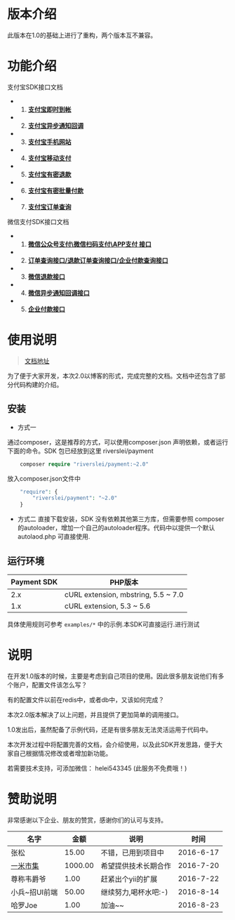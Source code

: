 # 版本介绍

此版本在1.0的基础上进行了重构，两个版本互不兼容。

# 功能介绍

支付宝SDK接口文档

* 1. **[支付宝即时到帐](https://helei112g.github.io/2016/07/18/%E6%94%AF%E4%BB%98%E5%AE%9D%EF%BC%9A%E5%8D%B3%E6%97%B6%E5%88%B0%E8%B4%A6%E6%8E%A5%E5%8F%A3%E6%8E%A5%E5%85%A5/)** 
* 2. **[支付宝异步通知回调](https://helei112g.github.io/2016/07/29/%E6%94%AF%E4%BB%98%E7%9A%84%E5%9B%9E%E8%B0%83%E7%BB%9F%E4%B8%80%E5%A4%84%E7%90%86/)**
* 3. **[支付宝手机网站](https://helei112g.github.io/2016/07/29/PHP%E6%8E%A5%E5%85%A5%E6%94%AF%E4%BB%98%E5%AE%9D%E6%89%8B%E6%9C%BA%E7%BD%91%E7%AB%99%E6%94%AF%E4%BB%98%E3%80%81%E7%A7%BB%E5%8A%A8%E6%94%AF%E4%BB%98%E6%8E%A5%E5%8F%A3/)**
* 4. **[支付宝移动支付](https://helei112g.github.io/2016/07/29/PHP%E6%8E%A5%E5%85%A5%E6%94%AF%E4%BB%98%E5%AE%9D%E6%89%8B%E6%9C%BA%E7%BD%91%E7%AB%99%E6%94%AF%E4%BB%98%E3%80%81%E7%A7%BB%E5%8A%A8%E6%94%AF%E4%BB%98%E6%8E%A5%E5%8F%A3/)**
* 5. **[支付宝有密退款](https://helei112g.github.io/2016/08/03/PHP%E6%8E%A5%E5%85%A5%E6%94%AF%E4%BB%98%E5%AE%9D%E6%9C%89%E5%AF%86%E9%80%80%E6%AC%BE%E6%8E%A5%E5%8F%A3/)**
* 6. **[支付宝有密批量付款](https://helei112g.github.io/2016/08/03/PHP%E6%8E%A5%E5%85%A5%E6%94%AF%E4%BB%98%E5%AE%9D%E6%9C%89%E5%AF%86%E6%89%B9%E9%87%8F%E8%BD%AC%E6%AC%BE%E6%8E%A5%E5%8F%A3/)**
* 7. **[支付宝订单查询](https://helei112g.github.io/2016/08/03/PHP%E6%8E%A5%E5%85%A5%E6%94%AF%E4%BB%98%E5%AE%9D%E5%8D%95%E7%AC%94%E8%AE%A2%E5%8D%95%E6%9F%A5%E8%AF%A2%E6%8E%A5%E5%8F%A3/)**

微信支付SDK接口文档

* 1. **[微信公众号支付\微信扫码支付\APP支付 接口](https://helei112g.github.io/2016/08/10/%E5%BE%AE%E4%BF%A1%E7%9A%84%E4%B8%89%E7%A7%8D%E6%94%AF%E4%BB%98%E6%96%B9%E5%BC%8F%E6%8E%A5%E5%85%A5%EF%BC%9AAPP%E6%94%AF%E4%BB%98%E3%80%81%E5%85%AC%E4%BC%97%E5%8F%B7%E6%94%AF%E4%BB%98%E3%80%81%E6%89%AB%E7%A0%81%E6%94%AF%E4%BB%98/)**
* 2. **[订单查询接口/退款订单查询接口/企业付款查询接口](https://helei112g.github.io/2016/08/10/%E5%BE%AE%E4%BF%A1%E6%94%AF%E4%BB%98%E8%AE%A2%E5%8D%95%E3%80%81%E9%80%80%E6%AC%BE%E8%AE%A2%E5%8D%95%E3%80%81%E8%BD%AC%E6%AC%BE%E8%AE%A2%E5%8D%95%E7%9A%84%E6%9F%A5%E8%AF%A2/)**
* 3. **[微信退款接口](https://helei112g.github.io/2016/08/16/PHP%E6%8E%A5%E5%85%A5%E5%BE%AE%E4%BF%A1%E9%80%80%E6%AC%BE%E6%8E%A5%E5%8F%A3/)**
* 4. **[微信异步通知回调接口](https://helei112g.github.io/2016/07/29/%E6%94%AF%E4%BB%98%E7%9A%84%E5%9B%9E%E8%B0%83%E7%BB%9F%E4%B8%80%E5%A4%84%E7%90%86/)**
* 5. **[企业付款接口](https://helei112g.github.io/2016/08/16/PHP%E6%8E%A5%E5%85%A5%E5%BE%AE%E4%BF%A1%E4%BC%81%E4%B8%9A%E4%BB%98%E6%AC%BE%E5%8A%9F%E8%83%BD/)**

# 使用说明

> [文档地址](https://helei112g.github.io/2016/07/18/%E6%94%AF%E4%BB%98%E5%AE%9D%E3%80%81%E5%BE%AE%E4%BF%A1%E6%94%AF%E4%BB%98%E6%8E%A5%E5%85%A5%E9%9B%86%E6%88%90/)

为了便于大家开发，本次2.0以博客的形式，完成完整的文档。文档中还包含了部分代码构建的介绍。

## 安装

* 方式一

通过composer，这是推荐的方式，可以使用composer.json 声明依赖，或者运行下面的命令。SDK 包已经放到这里 riverslei/payment

```php
    composer require "riverslei/payment:~2.0"
```

放入composer.json文件中

```php
    "require": {
        "riverslei/payment": "~2.0"
    }
```

* 方式二
直接下载安装，SDK 没有依赖其他第三方库，但需要参照 composer的autoloader，增加一个自己的autoloader程序。代码中以提供一个默认autolaod.php  可直接使用.

## 运行环境

Payment SDK | PHP版本
---|---
2.x | cURL extension, mbstring, 5.5 ~ 7.0
1.x | cURL extension, 5.3 ~ 5.6

具体使用规则可参考 `examples/*` 中的示例.本SDK可直接运行.进行测试

# 说明

在开发1.0版本的时候，主要是考虑到自己项目的使用。因此很多朋友说他们有多个账户，配置文件该怎么写？

有的配置文件以前在redis中，或者db中，又该如何完成？

本次2.0版本解决了以上问题，并且提供了更加简单的调用接口。

1.0发出后，虽然配备了示例代码，还是有很多朋友无法灵活运用于代码中。

本次开发过程中将配置完善的文档，会介绍使用，以及此SDK开发思路，便于大家自己根据情况修改或者增加新功能。

若需要技术支持，可添加微信： helei543345  (此服务不免费哦！)

# 赞助说明

非常感谢以下企业、朋友的赞赏，感谢你们的认可与支持。

名字 | 金额 | 说明 | 时间
---|---|---|---
张松 | 15.00 | 不错，已用到项目中 | 2016-6-17
[一米市集](http://yimishiji.com/) | 1000.00 | 希望提供技术长期合作 | 2016-7-20
尊称韦爵爷 | 1.00 | 赶紧出个yii的扩展 | 2016-7-22
小兵~招UI前端 | 50.00 | 继续努力,喝杯水吧:-) | 2016-8-14
哈罗Joe | 1.00 | 加油~~ | 2016-8-23
